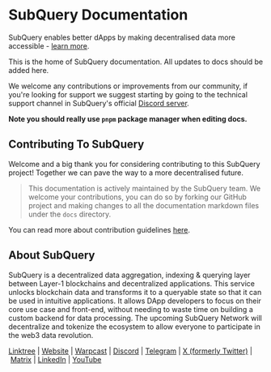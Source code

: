 # SubQuery Documentation

SubQuery enables better dApps by making decentralised data more accessible - [learn more](https://subquery.network).

This is the home of SubQuery documentation. All updates to docs should be added here.

We welcome any contributions or improvements from our community, if you're looking for support we suggest starting by going to the technical support channel in SubQuery's official [Discord server](https://discord.com/invite/subquery).

**Note you should really use `pnpm` package manager when editing docs.**

## Contributing To SubQuery

Welcome and a big thank you for considering contributing to this SubQuery project! Together we can pave the way to a more decentralised future.

> This documentation is actively maintained by the SubQuery team. We welcome your contributions, you can do so by forking our GitHub project and making changes to all the documentation markdown files under the `docs` directory.

You can read more about contribution guidelines [here](https://academy.subquery.network/miscellaneous/contributing).

## About SubQuery

SubQuery is a decentralized data aggregation, indexing & querying layer between Layer-1 blockchains and decentralized applications. This service unlocks blockchain data and transforms it to a queryable state so that it can be used in intuitive applications. It allows DApp developers to focus on their core use case and front-end, without needing to waste time on building a custom backend for data processing. The upcoming SubQuery Network will decentralize and tokenize the ecosystem to allow everyone to participate in the web3 data revolution.

[Linktree](https://linktr.ee/subquerynetwork) | [Website](https://subquery.network/) | [Warpcast](https://warpcast.com/subquerynetwork) | [Discord](https://discord.com/invite/subquery) | [Telegram](https://t.me/subquerynetwork) | [X (formerly Twitter)](https://x.com/subquerynetwork) | [Matrix](https://matrix.to/#/#subquery:matrix.org) | [LinkedIn](https://www.linkedin.com/company/subquery) | [YouTube](https://www.youtube.com/channel/UCi1a6NUUjegcLHDFLr7CqLw)

